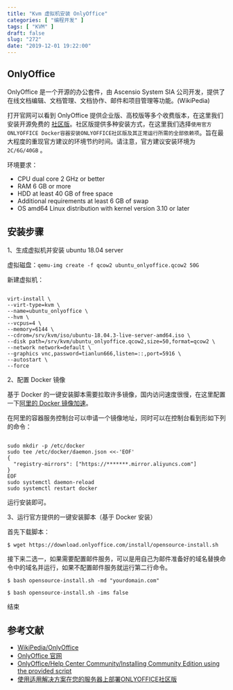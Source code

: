 ```yaml
---
title: "Kvm 虚拟机安装 OnlyOffice"
categories: [ "编程开发" ]
tags: [ "KVM" ]
draft: false
slug: "272"
date: "2019-12-01 19:22:00"
---
```


## OnlyOffice

OnlyOffice 是一个开源的办公套件，由 Ascensio System SIA 公司开发，提供了在线文档编辑、文档管理、文档协作、邮件和项目管理等功能。(WikiPedia)

打开官网可以看到 OnlyOffice 提供企业版、高校版等多个收费版本，在这里我们安装开源免费的 [社区版](https://www.onlyoffice.com/zh/download.aspx)。社区版提供多种安装方式，在这里我们选择`使用官方ONLYOFFICE Docker容器安装ONLYOFFICE社区版及其正常运行所需的全部依赖项`。旨在最大程度的重现官方建议的环境节约时间。请注意，官方建议安装环境为 `2C/6G/40GB` 。

环境要求：
 - CPU dual core 2 GHz or better
 - RAM 6 GB or more
 - HDD at least 40 GB of free space
 - Additional requirements at least 6 GB of swap
 - OS amd64 Linux distribution with kernel version 3.10 or later

## 安装步骤

1、生成虚拟机并安装 ubuntu 18.04 server

虚拟磁盘：`qemu-img create -f qcow2 ubuntu_onlyoffice.qcow2 50G `

新建虚拟机：

```

virt-install \
--virt-type=kvm \
--name=ubuntu_onlyoffice \
--hvm \
--vcpus=4 \
--memory=6144 \
--cdrom=/srv/kvm/iso/ubuntu-18.04.3-live-server-amd64.iso \
--disk path=/srv/kvm/ubuntu_onlyoffice.qcow2,size=50,format=qcow2 \
--network network=default \
--graphics vnc,password=tianlun666,listen=::,port=5916 \
--autostart \
--force

```

2、配置 Docker 镜像

基于 Docker 的一键安装脚本需要拉取许多镜像，国内访问速度很慢，在这里配置一下[阿里的 Docker 镜像加速](https://cr.console.aliyun.com/cn-hangzhou/instances/mirrors)。

在阿里的容器服务控制台可以申请一个镜像地址，同时可以在控制台看到形如下列的命令：

```

sudo mkdir -p /etc/docker
sudo tee /etc/docker/daemon.json <<-'EOF'
{
  "registry-mirrors": ["https://*******.mirror.aliyuncs.com"]
}
EOF
sudo systemctl daemon-reload
sudo systemctl restart docker

```

运行安装即可。


3、运行官方提供的一键安装脚本（基于 Docker 安装）

首先下载脚本：

`$ wget https://download.onlyoffice.com/install/opensource-install.sh `

接下来二选一，如果需要配置邮件服务，可以是用自己为邮件准备好的域名替换命令中的域名并运行，如果不配置邮件服务就运行第二行命令。

`$ bash opensource-install.sh -md "yourdomain.com" `

`$ bash opensource-install.sh -ims false `

结束

## 参考文献

 - [WikiPedia/OnlyOffice](https://en.wikipedia.org/wiki/OnlyOffice)
 - [OnlyOffice 官网](https://www.onlyoffice.com/zh/)
 - [OnlyOffice/Help Center Community/Installing Community Edition using the provided script](https://helpcenter.onlyoffice.com/server/docker/opensource/opensource-script-installation.aspx?_ga=2.130273420.201545911.1575111079-812371719.1575111079)
 - [使用适用解决方案在您的服务器上部署ONLYOFFICE社区版](https://www.onlyoffice.com/zh/download.aspx)

